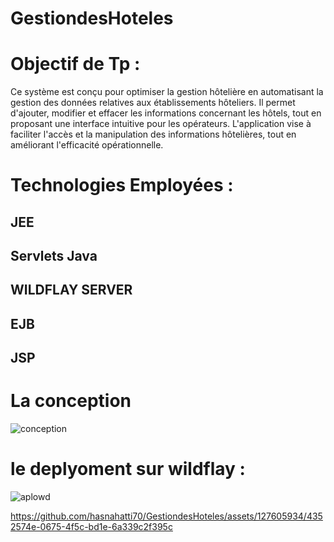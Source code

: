 # GestiondesHoteles
# Objectif de Tp :

Ce système est conçu pour optimiser la gestion hôtelière en automatisant la gestion des données relatives aux établissements hôteliers. Il permet d'ajouter, modifier et effacer les informations concernant les hôtels, tout en proposant une interface intuitive pour les opérateurs. L'application vise à faciliter l'accès et la manipulation des informations hôtelières, tout en améliorant l'efficacité opérationnelle.
# Technologies Employées :
    
   ## JEE
   ## Servlets Java
   ## WILDFLAY SERVER
   ## EJB 
   ## JSP
   
# La conception 
![conception](https://github.com/hasnahatti70/GestiondesHoteles/assets/127605934/e9b65c5a-41a6-4785-aaff-d415a7bca151)
# le deplyoment sur wildflay :

![aplowd](https://github.com/hasnahatti70/GestiondesHoteles/assets/127605934/bfc88c26-a860-4914-acb2-ad6338de0f80)


https://github.com/hasnahatti70/GestiondesHoteles/assets/127605934/4352574e-0675-4f5c-bd1e-6a339c2f395c

